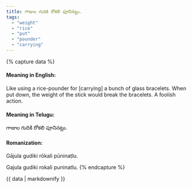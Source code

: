 ```yaml
---
title: గాజుల గుదికి రోకలి పూనినట్లు.
tags:
  - "weight"
  - "rice"
  - "put"
  - "pounder"
  - "carrying"
---
```


{% capture data %}
#### Meaning in English:
Like using a rice-pounder for [carrying] a bunch of glass bracelets.
When put down, the weight of the stick would break the bracelets.
A foolish action.

#### Meaning in Telugu:
గాజుల గుదికి రోకలి పూనినట్లు.

#### Romanization:
Gājula gudiki rōkali pūninaṭlu.

Gajula gudiki rokali puninatlu.
{% endcapture %}

{{ data | markdownify }}

